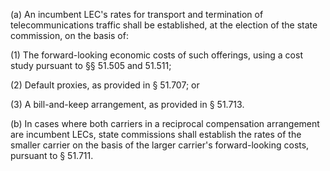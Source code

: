 (a) An incumbent LEC's rates for transport and termination of telecommunications traffic shall be established, at the election of the state commission, on the basis of:

(1) The forward-looking economic costs of such offerings, using a cost study pursuant to §§ 51.505 and 51.511;

(2) Default proxies, as provided in § 51.707; or

(3) A bill-and-keep arrangement, as provided in § 51.713.

(b) In cases where both carriers in a reciprocal compensation arrangement are incumbent LECs, state commissions shall establish the rates of the smaller carrier on the basis of the larger carrier's forward-looking costs, pursuant to § 51.711.


